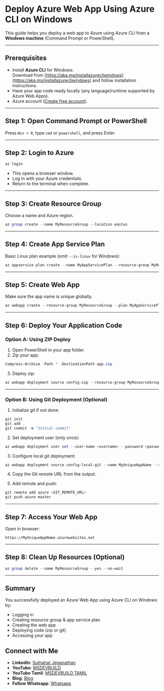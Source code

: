 
# Deploy Azure Web App Using Azure CLI on Windows

This guide helps you deploy a web app to Azure using Azure CLI from a **Windows machine** (Command Prompt or PowerShell).

---

## Prerequisites

- Install **Azure CLI** for Windows:  
  Download from [https://aka.ms/installazurecliwindows](https://aka.ms/installazurecliwindows) and follow installation instructions.
- Have your app code ready locally (any language/runtime supported by Azure Web Apps).
- Azure account ([Create free account](https://azure.microsoft.com/free/)).

---

## Step 1: Open Command Prompt or PowerShell

Press `Win + R`, type `cmd` or `powershell`, and press Enter.

---

## Step 2: Login to Azure

```powershell
az login
````

* This opens a browser window.
* Log in with your Azure credentials.
* Return to the terminal when complete.

---

## Step 3: Create Resource Group

Choose a name and Azure region.

```powershell
az group create --name MyResourceGroup --location eastus
```

---

## Step 4: Create App Service Plan

Basic Linux plan example (omit `--is-linux` for Windows):

```powershell
az appservice plan create --name MyAppServicePlan --resource-group MyResourceGroup --sku B1 --is-linux
```

---

## Step 5: Create Web App

Make sure the app name is unique globally.

```powershell
az webapp create --resource-group MyResourceGroup --plan MyAppServicePlan --name MyUniqueAppName --runtime "NODE|14-lts"
```

---

## Step 6: Deploy Your Application Code

### Option A: Using ZIP Deploy

1. Open PowerShell in your app folder.
2. Zip your app:

```powershell
Compress-Archive -Path * -DestinationPath app.zip
```

3. Deploy zip:

```powershell
az webapp deployment source config-zip --resource-group MyResourceGroup --name MyUniqueAppName --src app.zip
```

---

### Option B: Using Git Deployment (Optional)

1. Initialize git if not done:

```powershell
git init
git add .
git commit -m "Initial commit"
```

2. Set deployment user (only once):

```powershell
az webapp deployment user set --user-name <username> --password <password>
```

3. Configure local git deployment:

```powershell
az webapp deployment source config-local-git --name MyUniqueAppName --resource-group MyResourceGroup
```

4. Copy the Git remote URL from the output.

5. Add remote and push:

```powershell
git remote add azure <GIT_REMOTE_URL>
git push azure master
```

---

## Step 7: Access Your Web App

Open in browser:

```
https://MyUniqueAppName.azurewebsites.net
```

---

## Step 8: Clean Up Resources (Optional)

```powershell
az group delete --name MyResourceGroup --yes --no-wait
```

---

## Summary

You successfully deployed an Azure Web App using Azure CLI on Windows by:

* Logging in
* Creating resource group & app service plan
* Creating the web app
* Deploying code (zip or git)
* Accessing your app

## Connect with Me
- **LinkedIn**: [Suthahar Jeganathan](https://www.linkedin.com/in/jssuthahar/)
- **YouTube**: [MSDEVBUILD](https://www.youtube.com/@MSDEVBUILD)
- **YouTube Tamil**: [MSDEVBUILD TAMIL](https://www.youtube.com/@MSDEVBUILDTamil)
- **Blog**: [Blog](https://www.msdevbuild.com/)
- **Follow Whatsapp**: [Whatsapp](https://www.whatsapp.com/channel/0029Va5j2rHEFeXcTlUhQB0J)
